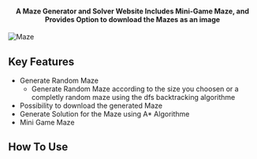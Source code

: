 

<h4 align="center">A Maze Generator and Solver Website Includes Mini-Game Maze, and Provides Option to download the Mazes as an image</h4>
<img src="https://awesomescreenshot.s3.amazonaws.com/image/3854994/48495333-8e4a76fc077c8de16306b79a0e7013cb.png?X-Amz-Algorithm=AWS4-HMAC-SHA256&X-Amz-Credential=AKIAJSCJQ2NM3XLFPVKA%2F20240530%2Fus-east-1%2Fs3%2Faws4_request&X-Amz-Date=20240530T015239Z&X-Amz-Expires=28800&X-Amz-SignedHeaders=host&X-Amz-Signature=614494235c68fda509375f73cdfb5112da6282cb44c2e088ae60c905cf730bed" alt="Maze" />



## Key Features

* Generate Random Maze 
  - Generate Random Maze according to the size you choosen or a completly random maze using the dfs backtracking algorithme
* Possibility to download the generated Maze
* Generate Solution for the Maze using A* Algorithme
* Mini Game Maze 

## How To Use
